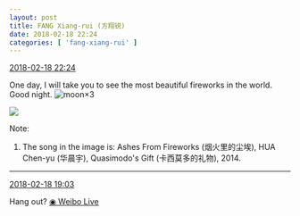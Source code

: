 ```yaml
---
layout: post
title: FANG Xiang-rui (方翔锐)
date: 2018-02-18 22:24
categories: [ 'fang-xiang-rui' ]
---
```


<div class="weibo-info">
  <a href="https://weibo.com/6117583008/G3JzHhlKi">2018-02-18 22:24</a>
</div>

One day, I will take you to see the most beautiful fireworks in the world.  
Good night. ![moon](https://img.t.sinajs.cn/t4/appstyle/expression/ext/normal/b9/moon.gif)×3

<!-- more -->

<a href="https://wx1.sinaimg.cn/mw690/006G0KNGgy1fokypik1xvj30v91vo1ky.jpg">
  <img class="weibo-pic-preview" src="https://wx1.sinaimg.cn/orj360/006G0KNGgy1fokypik1xvj30v91vo1ky.jpg" />
</a>

Note:
1. The song in the image is: Ashes From Fireworks (烟火里的尘埃), HUA Chen-yu (华晨宇), Quasimodo's Gift (卡西莫多的礼物), 2014.

---

<div class="weibo-info">
  <a href="https://weibo.com/6117583008/G3IgkzCGt">2018-02-18 19:03</a>
</div>

Hang out? [◉ Weibo Live](http://live.weibo.com/show?id=1042097:592819922_pb5LSIONr3VKeYmJ)
